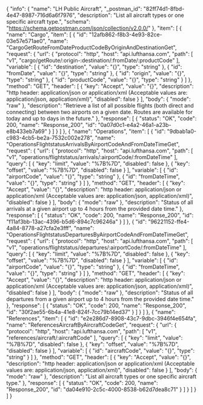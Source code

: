 {
  "info": {
    "name": "LH Public Aircraft",
    "_postman_id": "82ff74d1-8fbd-4e47-8987-716d6a6f7976",
    "description": "List all aircraft types or one specific aircraft type.",
    "schema": "https://schema.getpostman.com/json/collection/v2.0.0/"
  },
  "item": [
    {
      "name": "Cargo",
      "item": [
        {
          "id": "12afb862-f8b3-4e93-82ce-03e57e571ae0",
          "name": "CargoGetRouteFromDateProductCodeByOriginAndDestinationGet",
          "request": {
            "url": {
              "protocol": "http",
              "host": "api.lufthansa.com",
              "path": [
                "v1",
                "cargo/getRoute/:origin-:destination/:fromDate/:productCode"
              ],
              "variable": [
                {
                  "id": "destination",
                  "value": "{}",
                  "type": "string"
                },
                {
                  "id": "fromDate",
                  "value": "{}",
                  "type": "string"
                },
                {
                  "id": "origin",
                  "value": "{}",
                  "type": "string"
                },
                {
                  "id": "productCode",
                  "value": "{}",
                  "type": "string"
                }
              ]
            },
            "method": "GET",
            "header": [
              {
                "key": "Accept",
                "value": "{}",
                "description": "http header: application/json or application/xml (Acceptable values are: application/json, application/xml)",
                "disabled": false
              }
            ],
            "body": {
              "mode": "raw"
            },
            "description": "Retrieve a list of all possible flights (both direct and connecting) between two airports on a given date. Routes are available for today and up to days in the future."
          },
          "response": [
            {
              "status": "OK",
              "code": 200,
              "name": "Response_200",
              "id": "0a07d0c1-e4a2-46a1-a23b-e8b433eb7a69"
            }
          ]
        }
      ]
    },
    {
      "name": "Operations",
      "item": [
        {
          "id": "9dbab1a0-c983-4cb5-be2a-7532c002e278",
          "name": "OperationsFlightstatusArrivalsByAirportCodeAndFromDateTimeGet",
          "request": {
            "url": {
              "protocol": "http",
              "host": "api.lufthansa.com",
              "path": [
                "v1",
                "operations/flightstatus/arrivals/:airportCode/:fromDateTime"
              ],
              "query": [
                {
                  "key": "limit",
                  "value": "%7B%7D",
                  "disabled": false
                },
                {
                  "key": "offset",
                  "value": "%7B%7D",
                  "disabled": false
                }
              ],
              "variable": [
                {
                  "id": "airportCode",
                  "value": "{}",
                  "type": "string"
                },
                {
                  "id": "fromDateTime",
                  "value": "{}",
                  "type": "string"
                }
              ]
            },
            "method": "GET",
            "header": [
              {
                "key": "Accept",
                "value": "{}",
                "description": "http header: application/json or application/xml (Acceptable values are: application/json, application/xml)",
                "disabled": false
              }
            ],
            "body": {
              "mode": "raw"
            },
            "description": "Status of all arrivals at a given airport up to 4 hours from the provided date time."
          },
          "response": [
            {
              "status": "OK",
              "code": 200,
              "name": "Response_200",
              "id": "f11af3bb-13ac-4396-b5d6-894c7c96246a"
            }
          ]
        },
        {
          "id": "96221152-ffe4-4a84-8778-a27cfa2e3fff",
          "name": "OperationsFlightstatusDeparturesByAirportCodeAndFromDateTimeGet",
          "request": {
            "url": {
              "protocol": "http",
              "host": "api.lufthansa.com",
              "path": [
                "v1",
                "operations/flightstatus/departures/:airportCode/:fromDateTime"
              ],
              "query": [
                {
                  "key": "limit",
                  "value": "%7B%7D",
                  "disabled": false
                },
                {
                  "key": "offset",
                  "value": "%7B%7D",
                  "disabled": false
                }
              ],
              "variable": [
                {
                  "id": "airportCode",
                  "value": "{}",
                  "type": "string"
                },
                {
                  "id": "fromDateTime",
                  "value": "{}",
                  "type": "string"
                }
              ]
            },
            "method": "GET",
            "header": [
              {
                "key": "Accept",
                "value": "{}",
                "description": "http header: application/json or application/xml (Acceptable values are: application/json, application/xml)",
                "disabled": false
              }
            ],
            "body": {
              "mode": "raw"
            },
            "description": "Status of all departures from a given airport up to 4 hours from the provided date time."
          },
          "response": [
            {
              "status": "OK",
              "code": 200,
              "name": "Response_200",
              "id": "30f2ae55-6b4a-41e8-824f-7cc79b14ed37"
            }
          ]
        }
      ]
    },
    {
      "name": "References",
      "item": [
        {
          "id": "e2e286d7-8908-43c7-9dbc-3946f4e654fa",
          "name": "ReferencesAircraftByAircraftCodeGet",
          "request": {
            "url": {
              "protocol": "http",
              "host": "api.lufthansa.com",
              "path": [
                "v1",
                "references/aircraft/:aircraftCode"
              ],
              "query": [
                {
                  "key": "limit",
                  "value": "%7B%7D",
                  "disabled": false
                },
                {
                  "key": "offset",
                  "value": "%7B%7D",
                  "disabled": false
                }
              ],
              "variable": [
                {
                  "id": "aircraftCode",
                  "value": "{}",
                  "type": "string"
                }
              ]
            },
            "method": "GET",
            "header": [
              {
                "key": "Accept",
                "value": "{}",
                "description": "http header: application/json or application/xml (Acceptable values are: application/json, application/xml)",
                "disabled": false
              }
            ],
            "body": {
              "mode": "raw"
            },
            "description": "List all aircraft types or one specific aircraft type."
          },
          "response": [
            {
              "status": "OK",
              "code": 200,
              "name": "Response_200",
              "id": "da04e910-2c5c-4000-8538-b62d7dea8c71"
            }
          ]
        }
      ]
    }
  ]
}